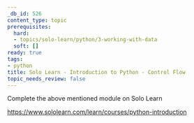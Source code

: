 ```yaml
---
_db_id: 526
content_type: topic
prerequisites:
  hard:
  - topics/solo-learn/python/3-working-with-data
  soft: []
ready: true
tags:
- python
title: Solo Learn - Introduction to Python - Control Flow
topic_needs_review: false
---
```


Complete the above mentioned module on Solo Learn

https://www.sololearn.com/learn/courses/python-introduction